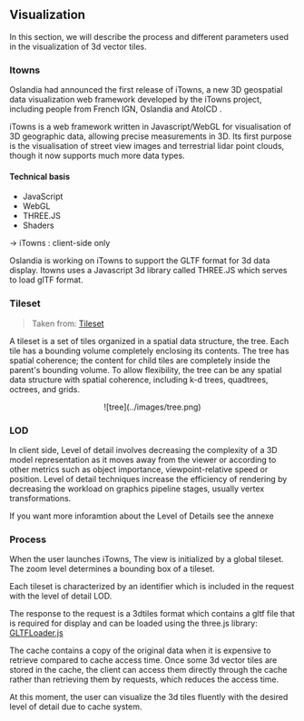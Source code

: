 ## Visualization  
In this section, we will describe the process and different parameters used in the visualization of 3d vector tiles.

### Itowns  
Oslandia had announced the first release of iTowns, a new 3D geospatial data visualization web framework developed by the iTowns project, including people from French IGN, Oslandia and AtolCD .

iTowns is a web framework written in Javascript/WebGL for visualisation of 3D geographic data, allowing precise measurements in 3D. Its first purpose is the visualisation of street view images and terrestrial lidar point clouds, though it now supports much more data types.

#### Technical basis  
- JavaScript
- WebGL
- THREE.JS
- Shaders

→ iTowns : client-side only

Oslandia is working on iTowns to support the GLTF format for 3d data display. Itowns uses a Javascript 3d library called THREE.JS which serves to load glTF format.

### Tileset  
> Taken from: [Tileset](https://github.com/AnalyticalGraphicsInc/3d-tiles/blob/master/README.md)

A tileset is a set of tiles organized in a spatial data structure, the tree. Each tile has a bounding volume completely enclosing its contents. The tree has spatial coherence; the content for child tiles are completely inside the parent's bounding volume. To allow flexibility, the tree can be any spatial data structure with spatial coherence, including k-d trees, quadtrees, octrees, and grids.

<center>![tree](../images/tree.png)</center>

### LOD
In client side, Level of detail involves decreasing the complexity of a 3D model representation as it moves away from the viewer or according to other metrics such as object importance, viewpoint-relative speed or position. Level of detail techniques increase the efficiency of rendering by decreasing the workload on graphics pipeline stages, usually vertex transformations.

If you want more inforamtion about the Level of Details see the annexe

### Process  
When the user launches iTowns, The view is initialized by a global tileset.
The zoom level determines a bounding box of a tileset.

Each tileset is characterized by an identifier which is included in the request with the level of detail LOD.

The response to the request is a 3dtiles format which contains a gltf file that is required for display and can be loaded using the three.js library: [GLTFLoader.js](https://github.com/mrdoob/three.js/blob/dev/examples/js/loaders/GLTFLoader.js)

The cache contains a copy of the original data when it is expensive to retrieve compared to cache access time. Once some 3d vector tiles are stored in the cache, the client can access them directly through the cache rather than retrieving them by requests, which reduces the access time.

At this moment, the user can visualize the 3d tiles fluently with the desired level of detail due to cache system.
